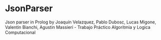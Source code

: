 # JsonParser
Json parser in Prolog by Joaquín Velazquez, Pablo Dubosc, Lucas Migone, Valentin Bianchi, Agustin Massieri - Trabajo Práctico Algoritmia y Logica Computacional
